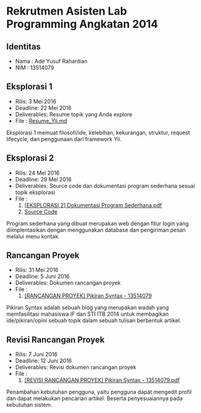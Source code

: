 # Rekrutmen Asisten Lab Programming Angkatan 2014

## Identitas
* Nama  : Ade Yusuf Rahardian
* NIM   : 13514079

## Eksplorasi 1
* Rilis: 3 Mei 2016
* Deadline: 22 Mei 2016
* Deliverables: Resume topik yang Anda explore
* File : [Resume_Yii.md](https://github.com/adeyura/rekrutmen-labpro/blob/master/Resume_Yii.md)

Eksplorasi 1 memuat filosofi/ide, kelebihan, kekurangan, struktur, request lifecycle, dan penggunaan dari framework Yii.

## Eksplorasi 2
* Rilis: 24 Mei 2016
* Deadline: 29 Mei 2016
* Deliverables: Source code dan dokumentasi program sederhana sesuai topik eksplorasi
* File :
  1. [[EKSPLORASI 2] Dokumentasi Program Sederhana.pdf](https://github.com/adeyura/rekrutmen-labpro/blob/master/%5BEKSPLORASI%202%5D%20Dokumentasi%20Program%20Sederhana.pdf)
  2. [Source Code](https://github.com/adeyura/rekrutmen-labpro/tree/master/programSederhana)

Program sederhana yang dibuat merupakan web dengan fitur login yang diimplentasikan dengan menggunakan database dan pengiriman pesan melalui menu kontak.

## Rancangan Proyek
* Rilis: 31 Mei 2016
* Deadline: 5 Juni 2016
* Deliverables: Dokumen rancangan proyek
* File :
  1. [[RANCANGAN PROYEK] Pikiran Syntax - 13514079](https://github.com/adeyura/rekrutmen-labpro/blob/master/%5BRANCANGAN%20PROYEK%5D%20Pikiran%20Syntax%20-%2013514079.pdf)

Pikiran Syntax adalah sebuah blog yang merupakan wadah yang memfasilitasi mahasiswa IF dan  STI ITB 2014 untuk membagikan ide/pikiran/opini sebuah topik dalam sebuah tulisan berbentuk artikel.

## Revisi Rancangan Proyek

* Rilis: 7 Juni 2016
* Deadline: 12 Juni 2016
* Deliverables: Revisi dokumen rancangan proyek
* File :
  1. [[REVISI RANCANGAN PROYEK] Pikiran Syntax - 13514079.pdf](https://github.com/adeyura/rekrutmen-labpro/blob/master/%5BREVISI%20RANCANGAN%20PROYEK%5D%20Pikiran%20Syntax%20-%2013514079.pdf)

Penambahan kebutuhan pengguna, yaitu pengguna dapat mengedit profil dan dapat melakukan pencarian artikel. Beserta penyesuaiannya pada kebutuhan sistem.
